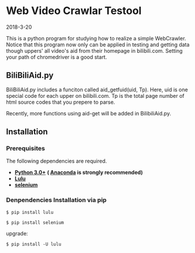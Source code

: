 # Web Video Crawlar Testool
2018-3-20

This is a python program for studying how to realize a simple WebCrawler.
Notice that this program now only can be applied in testing and getting data though uppers' all video's aid from their homepage in bilibili.com.
Setting your path of chromedriver is a good start.

## BiliBiliAid.py
BiliBiliAid.py includes a funciton called aid_getfuid(uid, Tp).
Here, uid is one special code for each upper on bilibili.com.
Tp is the total page number of html source codes that you prepere to parse.

Recently, more functions using aid-get will be added in BilibiliAid.py.

## Installation
### Prerequisites

The following dependencies are required.

* **[Python 3.0+](https://www.python.org/downloads/)** **( [Anaconda](https://www.anaconda.com/download/) is strongly recommended)**
* **[Lulu](https://github.com/iawia002/Lulu)**
* **[selenium](https://www.seleniumhq.org/)**

### Denpendencies Installation via pip

    $ pip install lulu
    
    $ pip install selenium
    
upgrade:
    
    $ pip install -U lulu
